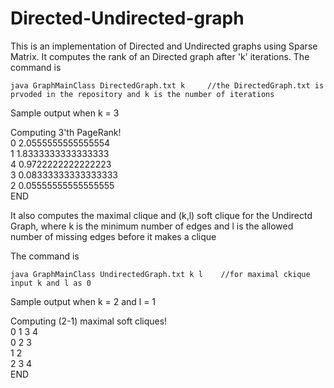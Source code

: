 # Directed-Undirected-graph

This is an implementation of Directed and Undirected graphs using Sparse Matrix. It computes the rank of an Directed graph after
'k' iterations. The command is 

    java GraphMainClass DirectedGraph.txt k     //the DirectedGraph.txt is prvoded in the repository and k is the number of iterations
        

Sample output when k = 3

Computing 3'th PageRank!																										
0 2.0555555555555554									                                                              
1 1.8333333333333333																					
4 0.9722222222222223																			
3 0.08333333333333333																				
2 0.05555555555555555																									
END




It also computes the maximal clique and (k,l) soft clique for the Undirectd Graph, where k is the minimum number of edges  and
l is the allowed number of missing edges before it makes a clique


The command is

    java GraphMainClass UndirectedGraph.txt k l    //for maximal ckique input k and l as 0
    
Sample output when k = 2 and l = 1

Computing (2-1) maximal soft cliques!																															
0 1 3 4 																															
0 2 3 																						
1 2 																																	
2 3 4 																										
END
